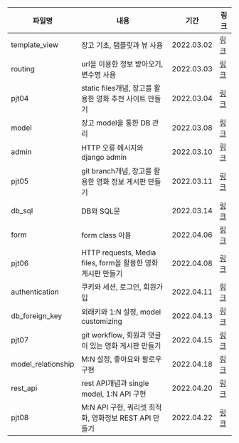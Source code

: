 | 파일명             | 내용                                                         | 기간       | 링크                                     |
| ------------------ | ------------------------------------------------------------ | ---------- | ---------------------------------------- |
| template_view      | 장고 기초, 탬플릿과 뷰 사용                                  | 2022.03.02 | [링크](./template_view_22-03-02.md)      |
| routing            | url을 이용한 정보 받아오기, 변수명 사용                      | 2022.03.03 | [링크](./routing_22-03-03.md)            |
| pjt04              | static files개념, 장고를 활용한 영화 추천 사이트 만들기      | 2022.03.04 | [링크](./pjt04_22-03-04.md)              |
| model              | 장고 model을 통한 DB 관리                                    | 2022.03.08 | [링크](./model_22-03-08.md)              |
| admin              | HTTP 오류 메시지와 django admin                              | 2022.03.10 | [링크](./admin_22-03-10.md)              |
| pjt05              | git branch개념, 장고를 활용한 영화 정보 게시판 만들기        | 2022.03.11 | [링크](./pjt05_22-03-11.md)              |
| db_sql             | DB와 SQL문                                                   | 2022.03.14 | [링크](./db_sql_22-03-14.md)             |
| form               | form class 이용                                              | 2022.04.06 | [링크](./form_22-04-06.md)               |
| pjt06              | HTTP requests, Media files, form을 활용한 영화 게시판 만들기 | 2022.04.08 | [링크](./pjt06_22-04-08.md)              |
| authentication     | 쿠키와 세션, 로그인, 회원가입                                | 2022.04.11 | [링크](authentication_22-04-11.md)       |
| db_foreign_key     | 외래키와 1:N 설정, model customizing                         | 2022.04.13 | [링크](db_foreign_key_22-04-13.md)       |
| pjt07              | git workflow, 회원과 댓글이 있는 영화 게시판 만들기          | 2022.04.15 | [링크](./pjt07_22-04-15.md)              |
| model_relationship | M:N 설정, 좋아요와 팔로우 구현                               | 2022.04.18 | [링크](./model_relationship_22-04-18.md) |
| rest_api           | rest API개념과 single model, 1:N API 구현                    | 2022.04.20 | [링크](./rest_api_22-04-20.md)           |
| pjt08              | M:N API 구현, 쿼리셋 최적화, 영화정보 REST API 만들기        | 2022.04.22 | [링크](./pjt08_22-04-22.md)              |
